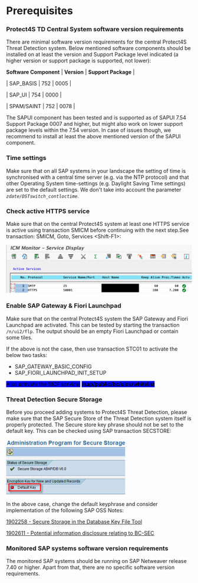 # Prerequisites

### Protect4S TD Central System s**oftware version requirements**

There are minimal software version requirements for the central Protect4S Threat Detection system. Below mentioned software components should be installed on at least the version and Support Package level indicated (a higher version or support package is supported, not lower):



**Software Component** | **Version** | **Support Package** |

\| SAP\_BASIS | 752 | 0005 |

\| SAP\_UI | 754 | 0000 |

\| SPAM/SAINT | 752 | 0078 |



The SAPUI component has been tested and is supported as of SAPUI 7.54 Support Package 0007 and higher, but might also work on lower support package levels within the 7.54 version. In case of issues though, we recommend to install at least the above mentioned version of the SAPUI component.

### Time settings

Make sure that on all SAP systems in your landscape the setting of time is synchronised with a central time server (e.g. via the NTP protocol) and that other Operating System time-settings (e.g. Daylight Saving Time settings) are set to the default settings. We don't take into account the parameter _`zdate/DSTswitch_contloctime`_.

### Check active HTTPS service <a href="#check-that-http-s-service-is-active" id="check-that-http-s-service-is-active"></a>

Make sure that on the central Protect4S system at least one HTTPS service is active using transaction SMICM before continuing with the next step.See transaction: SMICM, Goto, Services \<Shift-F1>:

![SMICM HTTPS Service should be active](<../../.gitbook/assets/image (56) (1).png>)

### Enable SAP Gateway & Fiori Launchpad

Make sure that on the central Protect4S system the SAP Gateway and Fiori Launchpad are activated. This can be tested by starting the transaction `/n/ui2/flp`. The output should be an empty Fiori Launchpad or contain some tiles.

If the above is not the case, then use transaction STC01 to activate the below two tasks:

* SAP\_GATEWAY\_BASIC\_CONFIG
* SAP\_FIORI\_LAUNCHPAD\_INIT\_SETUP

<mark style="background-color:blue;">Also activate the SICF service:</mark> <mark style="background-color:blue;"></mark><mark style="background-color:blue;">**/sap/public/bc/uics/whitelist**</mark>

### Threat Detection Secure Storage

Before you proceed adding systems to Protect4S Threat Detection, please make sure that the SAP Secure Store of the Threat Detection system itself is properly protected. The Secure store key phrase should not be set to the default key. This can be checked using SAP transaction SECSTORE:

![Checking to see if the Secure Store has a default key](<../../.gitbook/assets/image (24).png>)

In the above case, change the default keyphrase and consider implementation of the following SAP OSS Notes:

[1902258 - Secure Storage in the Database Key File Tool](http://service.sap.com/sap/support/notes/1902258)

[1902611 - Potential information disclosure relating to BC-SEC](http://service.sap.com/sap/support/notes/1902611)



### Monitored SAP systems s**oftware version requirements**

The monitored SAP systems should be running on SAP Netweaver release 7.40 or higher. Apart from that, there are no specific software version requirements.
